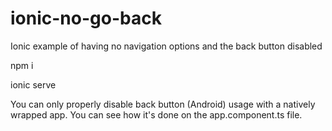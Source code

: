 # ionic-no-go-back
Ionic example of having no navigation options and the back button disabled

npm i


ionic serve

You can only properly disable back button (Android) usage with a natively wrapped app.  You can see how it's done on the app.component.ts file.

